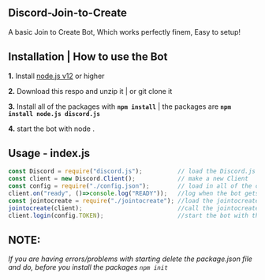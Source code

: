 ##  Discord-Join-to-Create
A basic Join to Create Bot, Which works perfectly finem, Easy to setup!


## Installation | How to use the Bot

 **1.** Install [node.js v12](https://nodejs.org/api/cli.html#cli_unhandled_rejections_mode) or higher

 **2.** Download this respo and unzip it    |    or git clone it
 
 **3.** Install all of the packages with **`npm install`**     |  the packages are   **`npm install node.js discord.js`**
 
 **4.** start the bot with node . 

## Usage - index.js
```javascript
const Discord = require("discord.js");          // load the Discord.js Library
const client = new Discord.Client();            // make a new Client
const config = require("./config.json");        // load in all of the config files
client.on("ready", ()=>console.log("READY"));   //log when the bot gets ready
const jointocreate = require("./jointocreate"); //load the jointocreate.js file
jointocreate(client);                           //call the jointocreate file
client.login(config.TOKEN);                     //start the bot with the bot token
```

## **NOTE:**
*If you are having errors/problems with starting delete the package.json file and do, before you install the packages `npm init`*
